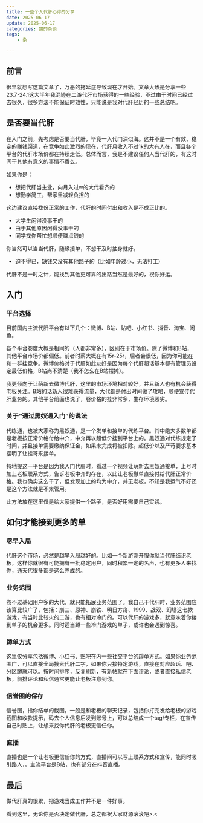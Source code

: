 ```yaml
---
title: 一些个人代肝心得的分享
date: 2025-06-17
update: 2025-06-17
categories: 猫的杂谈
tags: 
    - 杂

---
```

## 前言

很早就想写这篇文章了，万恶的拖延症导致现在才开始。文章大致是分享一些23.7-24.1这大半年我混迹在二游代肝市场获得的一些经验，不过由于时间已经过去很久，很多方法不能保证时效性，只能说是我对代肝经历的一些总结吧。

## 是否要当代肝

在入门之前，先考虑是否要当代肝，毕竟一入代门深似海。这并不是一个有效、稳定的赚钱渠道，在竞争如此激烈的现在，代肝月收入不过1k的大有人在，而且各个平台的代肝市场价都在持续走低。总体而言，我是不建议任何人当代肝的，有这时间干其他有意义的事情不香么。

如果你是：

- 想把代肝当主业，向月入过w的大代看齐的
- 想勤学简工，帮家里减轻负担的

这边建议直接找份正常的工作，代肝的时间付出和收入是不成正比的。

- 大学生闲得没事干的
- 由于其他原因闲得没事干的
- 同学找你帮忙想顺便赚点钱的

你当然可以当当代肝，随缘接单，不想干及时抽身就好。

- 迫不得已，缺钱又没有其他路子的（比如年龄过小，无法打工）

代肝不是一时之计，能找到其他更可靠的出路当然是最好的，祝你好运。

## 入门

### 平台选择

目前国内主流代肝平台有以下几个：微博、B站、贴吧、小红书、抖音、淘宝、闲鱼。

各个平台卷度大概是相同的（人都非常多），区别在于市场价。除了微博和B站，其他平台市场价都偏低。前者时薪大概在有15r-25r，后者会很低，因为你可能在和一群挂竞争。微博价格对于代肝如此友好是因为每个代肝超话基本都有管理员设定最低价格，B站尚不清楚（我不怎么在B站摆摊）。

我更倾向于让萌新去微博代肝，这里的市场环境相对较好，并且新人也有机会获得老板关注。B站的话新人很难获得流量，大代都是付出时间做了攻略，顺便宣传代肝业务的。其他平台前面也说了，卷价格的挂非常多，生存环境恶劣。

### 关于“通过黑奴通入门”的说法

代练通，也被大家称为黑奴通，是一个发单和接单的代练平台。其中绝大多数单都是老板按正常价格付给中介，中介再以超低价挂到平台上的。黑奴通对代练规定了时间，并且接单需要缴纳保证金，如果未完成将被扣除。超低价以及严苛要求基本摆明了让挂哥来接单。

特地提这一平台是因为我入门代肝时，看过一个视频让萌新去黑奴通接单，上号时加上老板联系方式，告诉老板中介的存在，以此让老板撤单直接付给代肝正常价格。我也确实这么干了，但发现加上的均为中介，并无老板，不知是我运气不好还是这个方法就是不太管用。

此方法放在这里仅是给大家提供一个路子，是否好用需要自己实践。

## 如何才能接到更多的单

### 尽早入局

代肝这个市场，必然是越早入局越好的。比如一个新游刚开服你就当代肝结识老板，这样你就很有可能拥有一批稳定用户，同时积累一定的名声，也有更多人来找你，通天代很多都是这么养成的。

### 业务范围

卷不过基础用户多的大代，就只能拓展业务范围了。我自己干代肝时，业务范围应该算比较广了，包括：崩三、原神、崩铁、明日方舟、1999、战双、幻塔这七款游戏，有当时比较火的二游，也有相对冷门的。可以代肝的游戏多，就意味着你接到单子的机会更多。同时适当蹲一些冷门游戏的单子，或许也会遇到惊喜。

### 蹲单方式

这里仅分享包括微博、小红书、贴吧在内一些社交平台的蹲单方式。如果你业务范围广，可以直接全局搜索代肝二字，如果你只接特定游戏，直接在对应超话、吧、分区蹲就可以。按时间排序，反复刷新，有新帖就在下面评论，或者直接私信老板，前排评论和私信通常更能让老板注意到你。

### 信誉图的保存

信誉图，指你结单的截图，一般是和老板的聊天记录，包括你打完发给老板的游戏截图和收款提示，码去个人信息后发到账号上，可以总结成一个tag/专栏，在宣传自己时贴上，让想来找你代肝的老板更信任你。

### 直播

直播也是一个让老板更信任你的方式，直播间可以写上联系方式和宣传，能同时吸引路人，。主流平台是B站，也有部分在抖音直播。

## 最后

做代肝真的很累，把游戏当成工作并不是一件好事。

看到这里，无论你是否决定做代肝，总之都祝大家财源滚滚吧>.<
